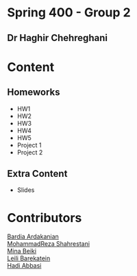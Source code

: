 # Spring 400 - Group 2
## Dr Haghir Chehreghani

# Content
## Homeworks
- HW1
- HW2
- HW3
- HW4
- HW5
- Project 1
- Project 2

## Extra Content
- Slides

# Contributors
[Bardia Ardakanian]() <br>
[MohammadReza Shahrestani]() <br>
[Mina Beiki]() <br>
[Leili Barekatein]() <br>
[Hadi Abbasi]()